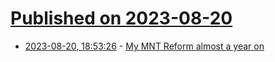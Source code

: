 # [Published on 2023-08-20](index.md)

* [2023-08-20, 18:53:26](https://lobste.rs/s/yhx0wa/my_mnt_reform_almost_year_on) - [My MNT Reform almost a year on](https://www.geeklan.co.uk/?p=3215)

